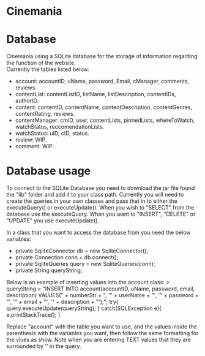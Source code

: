 # Cinemania


# Database
Cinemania using a SQLite database for the storage of information regarding the function of the website.  
Currently the tables listed below:
- account: accountID, uName, password, Email, cManager, comments, reviews.
- contentList: contentListID, listName, listDescription, contentIDs, authorID.
- content: contentID, contentName, contentDescription, contentGenres, contentRating, reviews.  
- contentManager: cmID, user, contentLists, pinnedLists, whereToWatch, watchStatus, reccomendationLists.
- watchStatus: uID, cID, status.
- review: WIP.
- comment: WIP.

# Database usage
To connect to the SQLite Database you need to download the jar file found the "lib" folder and add it to your class path.
Currently you will need to create the queries in your own classes and pass that in to either the executeQuery() or executeUpdate(). When you wish to "SELECT" from the database use the executeQuery. When you want to "INSERT", "DELETE" or "UPDATE" you use executeUpdate().

In a class that you want to access the database from you need the below variables: 
- private SqliteConnector db = new SqliteConnector();
- private Connection conn = db.connect();
- private SqliteQueries query = new SqliteQueries(conn);
- private String queryString;
    
Below is an example of inserting values into the account class:
        > queryString = "INSERT INTO account(accountID, uName, password, email, description) VALUES(" + numberStr + ", '" + userName + "', '" + password + "', '" + email + "', '" + description + "');";
        try{
        query.executeUpdate(queryString);
        } catch(SQLException e){
            e.printStackTrace();
        }
        
Replace "account" with the table you want to use, and the values inside the parenthesis with the variables you want, then follow the same formatting for the vlues as show. Note when you are entering TEXT values that they are surrounded by '' in the query.
